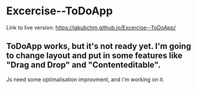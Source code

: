 # Excercise--ToDoApp
Link to live version: https://jakubchm.github.io/Excercise--ToDoApp/

ToDoApp works, but it's not ready yet. I'm going to change layout and put in some features like "Drag and Drop" and "Contenteditable".
-------------------------------------------------------------------------------------------
Js need some optimalisation improvment, and i'm working on it.